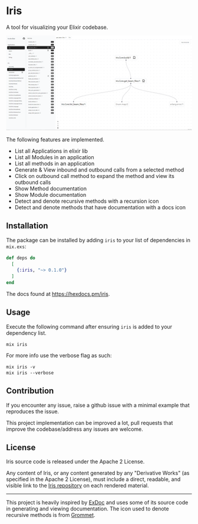 # Iris

A tool for visualizing your Elixir codebase.

![Iris for Elixir screenshot](./screenshot.png)

The following features are implemented.

- List all Applications in elixir lib
- List all Modules in an application
- List all methods in an application
- Generate & View inbound and outbound calls from a selected method
- Click on outbound call method to expand the method and view its outbound calls
- Show Method documentation
- Show Module documentation
- Detect and denote recursive methods with a recursion icon
- Detect and denote methods that have documentation with a docs icon

## Installation

The package can be installed by adding `iris` to your list of dependencies in `mix.exs`:

```elixir
def deps do
  [
    {:iris, "~> 0.1.0"}
  ]
end
```

The docs found at <https://hexdocs.pm/iris>.

## Usage

Execute the following command after ensuring `iris` is added to your dependency list.

```
mix iris
```

For more info use the verbose flag as such:

```
mix iris -v
mix iris --verbose
```

## Contribution

If you encounter any issue, raise a github issue with a minimal example that reproduces the issue.

This project implementation can be improved a lot, pull requests that improve the codebase/address any issues are welcome.

## License

Iris source code is released under the Apache 2 License.

Any content of Iris, or any content generated by any "Derivative Works" (as specified in the Apache 2 License), must include a direct, readable, and visible link to the [Iris repository](https://github.com/rahultumpala/iris) on each rendered material.

<hr>

This project is heavily inspired by [ExDoc](https://github.com/elixir-lang/ex_doc) and uses some of its source code in generating and viewing documentation. The icon used to denote recursive methods is from [Grommet](https://seekicon.com/artist/grommet).